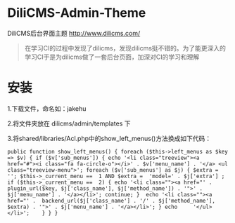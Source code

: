 # DiliCMS-Admin-Theme
DiliCMS后台界面主题 http://www.dilicms.com/
> 在学习CI的过程中发现了dilicms，发现dilicms挺不错的。为了能更深入的学习CI于是为dilicms做了一套后台页面，加深对CI的学习和理解

# 安装

1.下载文件，命名如：jakehu

2.将文件夹放在 dilicms/admin/templates 下

3.将shared/libraries/Acl.php中的show_left_menus()方法换成如下代码：

`
    public function show_left_menus()
	{
		foreach ($this->left_menus as $key => $v)
		{
			if ($v['sub_menus'])
			{
				echo '<li class="treeview"><a href="#"><i class="fa fa-circle-o"></i>' . $v['menu_name'] . '</a>
					     <ul class="treeview-menu">';
						 foreach ($v['sub_menus'] as $j)
						 {
						   $extra = '';
						   $this->_current_menu ==  1 AND $extra =  'model=' . $j['extra'] ;
						   if ($this->_current_menu ==  2) {
						        echo '<li class=""><a href="' . 
						   	        plugin_url($key, $j['class_name'], $j['method_name']) . '">' . $j['menu_name'] . '</a></li>';
						   	    continue;
						   } 
						   echo '<li class=""><a href="' . 
						   	 backend_url($j['class_name'] . '/' . $j['method_name'], $extra) . '">' . $j['menu_name'] . '</a></li>';
						 }
				echo	 '</ul>
				      </li>';	
			}
		}
	}
`

